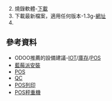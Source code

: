 
2. 燒錄軟體-[下載](https://etcher.balena.io/)
3. 下載最新檔案，適用任何版本-1.3g-[網址](https://nightly.odoo.com/master/iotbox/)
4. 

## 參考資料
   + ODOO推薦的設備建議-[IOT](https://www.odoo.com/zh_TW/app/iot-hardware)/[庫存](https://www.odoo.com/zh_TW/app/inventory-hardware)/[POS](https://www.odoo.com/zh_TW/app/point-of-sale-hardware)
   + [藍莓派安裝](https://www.youtube.com/watch?v=7xlgVrhMhEU)
   + [POS](https://www.youtube.com/watch?v=8C6dKREbO70&t)
   + [QC](https://www.youtube.com/watch?v=6uJJnP6452E)
   + [POS列印](https://www.youtube.com/watch?v=EtPRZDOhwFU)
   + [POS秤重機](https://www.youtube.com/watch?v=hnAcUCZpKuo)
